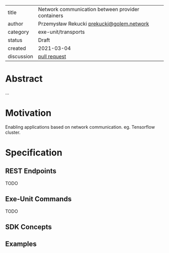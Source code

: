 
| | |
|---|---|
|title | Network communication between provider containers | 
|author|  Przemysław Rekucki <prekucki@golem.network>
|category| exe-unit/transports |
|status| Draft |
|created| 2021-03-04 |
|discussion| [pull request](https://github.com/golemfactory/golem-architecture/pull/)

# Abstract

...

# Motivation

Enabling applications based on network communication. eg. Tensorflow cluster.

# Specification

## REST Endpoints

TODO

## Exe-Unit Commands

TODO

## SDK Concepts



## Examples

